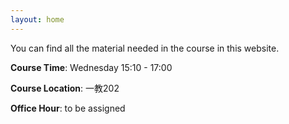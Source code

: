 ```yaml
---
layout: home
---
```

You can find all the material needed in the course in this website.

**Course Time**: Wednesday 15:10 - 17:00

**Course Location**: 一教202   

**Office Hour**: to be assigned 
